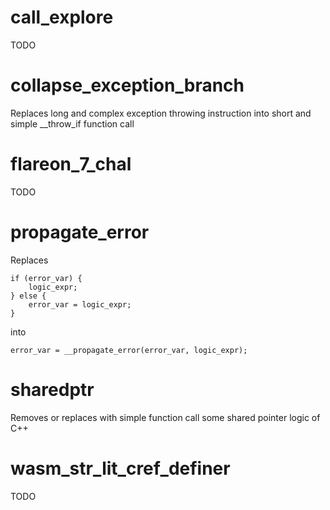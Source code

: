 # call_explore
TODO

# collapse_exception_branch
Replaces long and complex exception throwing instruction into short and simple __throw_if function call

# flareon_7_chal
TODO

# propagate_error
Replaces
```
if (error_var) {
	logic_expr;
} else {
	error_var = logic_expr;
}
```
into
```
error_var = __propagate_error(error_var, logic_expr);
```

# sharedptr
Removes or replaces with simple function call some shared pointer logic of C++

# wasm_str_lit_cref_definer
TODO